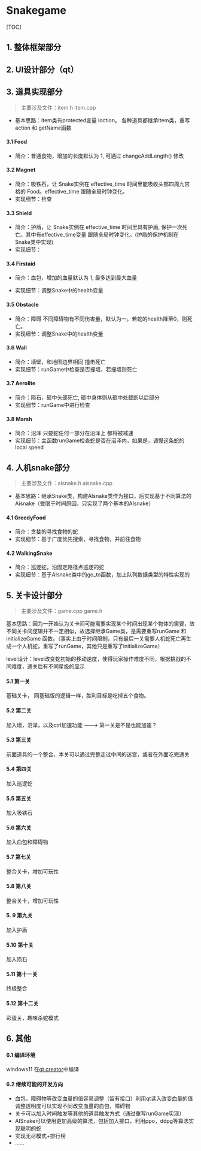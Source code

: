 # Snakegame

[TOC]

## 1. 整体框架部分



## 2. UI设计部分（qt）



## 3. 道具实现部分

> 主要涉及文件：item.h item.cpp

- 基本思路：item类有protected变量 loction。 各种道具都继承Item类，重写action 和 getName函数

#### 3.1  Food

- 简介：普通食物，增加的长度默认为 1, 可通过 changeAddLength() 修改

#### 3.2 Magnet

- 简介：吸铁石，让 Snake实例在 effective_time 时间里能吸收头部四周九宫格的 Food。effective_time 跟随全局时钟变化。
- 实现细节：检查

#### 3.3 Shield

- 简介：护盾，让 Snake实例在 effective_time 时间里具有护盾, 保护一次死亡。其中有effective_time变量 跟随全局时钟变化。(护盾的保护机制在 Snake类中实现)
- 实现细节：

#### 3.4 Firstaid

- 简介：血包，增加的血量默认为 1, 最多达到最大血量

- 实现细节：调整Snake中的health变量

#### 3.5 Obstacle

- 简介：障碍 不同障碍物有不同伤害量，默认为一。若蛇的health降至0，则死亡。
- 实现细节：调整Snake中的health变量

#### 3.6 Wall

- 简介：墙壁，和地图边界相同 撞击死亡
- 实现细节：runGame中检查是否撞墙，若撞墙则死亡

#### 3.7 Aerolite

- 简介：陨石，砸中头部死亡, 砸中身体则从砸中处截断以后部分
- 实现细节：runGame中进行检查

#### 3.8 Marsh

- 简介：沼泽 只要蛇任何一部分在沼泽上 都将被减速
- 实现细节：主函数runGame检查蛇是否在沼泽内，如果是，调慢这条蛇的local speed

## 4. 人机snake部分

> 主要涉及文件：aisnake.h aisnake.cpp

- 基本思路：继承Snake类，构建AIsnake类作为接口，后实现基于不同算法的Aisnake（受限于时间原因，只实现了两个基本的AIsnake）

#### 4.1 GreedyFood

- 简介：贪婪的寻找食物的蛇
- 实现细节：基于广度优先搜索，寻找食物，并前往食物

#### 4.2 WalkingSnake

- 简介：巡逻蛇，沿固定路径点巡逻的蛇
- 实现细节：基于AIsnake类中的go_to函数，加上队列数据类型的特性实现的

## 5. 关卡设计部分

> 主要涉及文件：game.cpp game.h

基本思路：因为一开始认为关卡间可能需要实现某个时间出现某个物体的需要，故不同关卡间逻辑并不一定相似，故选择继承Game类，是需要重写runGame 和 initializeGame 函数。（事实上由于时间限制，只有最后一关需要人机蛇死亡再生成一个人机蛇，重写了runGame，其他只是重写了initializeGame）

level设计：level改变蛇初始的移动速度，使得玩家操作难度不同，根据挑战的不同难度，通关后有不同星级的显示

#### 5.1 第一关

基础关卡， 同基础版的逻辑一样，胜利目标是吃掉五个食物。

#### 5.2 第二关

加入墙，沼泽，以及ctrl加速功能 ---> 第一关是不是也能加速？

#### 5.3 第三关

前面道具的一个整合，本关可以通过完整走过中间的迷宫，或者在外面吃完通关

#### 5.4 第四关

加入巡逻蛇

#### 5.5 第五关

 加入吸铁石

#### 5.6 第六关

加入血包和障碍物

#### 5.7 第七关

整合关卡，增加可玩性

#### 5.8 第八关

整合关卡，增加可玩性

#### 5. 9 第九关

加入护盾

#### 5.10 第十关

加入陨石

#### 5.11 第十一关

终极整合

#### 5.12 第十二关

彩蛋关，趣味杀蛇模式

## 6. 其他

#### 6.1 编译环境

windows11 在[qt creator]()中编译

#### 6.2 继续可能的开发方向

- 血包，障碍物等改变血量的值容易调整（留有接口）利用qt读入改变血量的值调整透明度可以实现不同改变血量的血包，障碍物
- 关卡可以加入时间触发等其他的道具触发方式（通过重写runGame实现）
- AISnake可以使用更加高级的算法，包括加入接口，利用ppo，ddpg等算法实现聪明的蛇
- 实现无尽模式+排行榜
- ……
